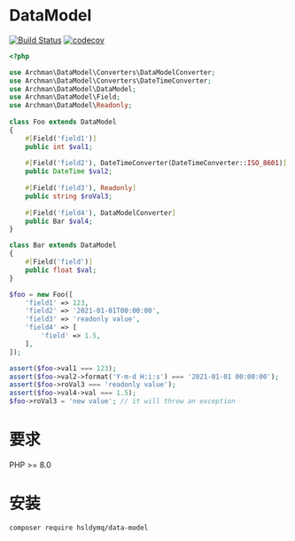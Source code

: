 # DataModel
[![Build Status](https://travis-ci.com/hsldymq/data-model.svg?branch=main)](https://travis-ci.com/hsldymq/data-model)
[![codecov](https://codecov.io/gh/hsldymq/data-model/branch/main/graph/badge.svg?token=H9S1V7NSIB)](https://codecov.io/gh/hsldymq/data-model)

```php
<?php

use Archman\DataModel\Converters\DataModelConverter;
use Archman\DataModel\Converters\DateTimeConverter;
use Archman\DataModel\DataModel;
use Archman\DataModel\Field;
use Archman\DataModel\Readonly;
 
class Foo extends DataModel
{
    #[Field('field1')]
    public int $val1;
    
    #[Field('field2'), DateTimeConverter(DateTimeConverter::ISO_8601)]
    public DateTime $val2;
    
    #[Field('field3'), Readonly]
    public string $roVal3;
    
    #[Field('field4'), DataModelConverter]
    public Bar $val4;
}

class Bar extends DataModel
{
    #[Field('field')]
    public float $val;
}

$foo = new Foo([
    'field1' => 123,
    'field2' => '2021-01-01T00:00:00',
    'field3' => 'readonly value',
    'field4' => [
        'field' => 1.5,
    ],
]);

assert($foo->val1 === 123);
assert($foo->val2->format('Y-m-d H:i:s') === '2021-01-01 00:00:00');
assert($foo->roVal3 === 'readonly value');
assert($foo->val4->val === 1.5);
$foo->roVal3 = 'new value'; // it will throw an exception
```

# 要求
PHP >= 8.0

# 安装

```bash
composer require hsldymq/data-model
```